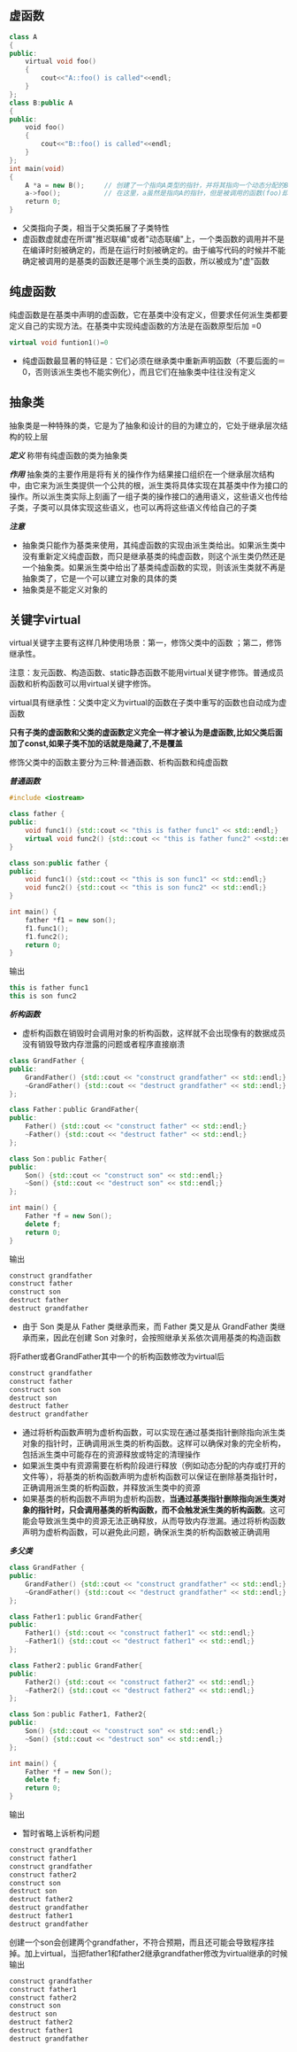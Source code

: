

虚函数
------
```c++
class A
{
public:
    virtual void foo()
    {
        cout<<"A::foo() is called"<<endl;
    }
};
class B:public A
{
public:
    void foo()
    {
        cout<<"B::foo() is called"<<endl;
    }
};
int main(void)
{
    A *a = new B();     // 创建了一个指向A类型的指针，并将其指向一个动态分配的B类
    a->foo();           // 在这里，a虽然是指向A的指针，但是被调用的函数(foo)却是B的!
    return 0;
}
```
* 父类指向子类，相当于父类拓展了子类特性
* 虚函数虚就虚在所谓"推迟联编"或者"动态联编"上，一个类函数的调用并不是在编译时刻被确定的，而是在运行时刻被确定的。由于编写代码的时候并不能确定被调用的是基类的函数还是哪个派生类的函数，所以被成为"虚"函数

纯虚函数
--------
纯虚函数是在基类中声明的虚函数，它在基类中没有定义，但要求任何派生类都要定义自己的实现方法。在基类中实现纯虚函数的方法是在函数原型后加 =0
```c++
virtual void funtion1()=0
```
* 纯虚函数最显著的特征是：它们必须在继承类中重新声明函数（不要后面的＝0，否则该派生类也不能实例化），而且它们在抽象类中往往没有定义

抽象类
------
抽象类是一种特殊的类，它是为了抽象和设计的目的为建立的，它处于继承层次结构的较上层

***定义*** 称带有纯虚函数的类为抽象类

***作用*** 抽象类的主要作用是将有关的操作作为结果接口组织在一个继承层次结构中，由它来为派生类提供一个公共的根，派生类将具体实现在其基类中作为接口的操作。所以派生类实际上刻画了一组子类的操作接口的通用语义，这些语义也传给子类，子类可以具体实现这些语义，也可以再将这些语义传给自己的子类

***注意***
* 抽象类只能作为基类来使用，其纯虚函数的实现由派生类给出。如果派生类中没有重新定义纯虚函数，而只是继承基类的纯虚函数，则这个派生类仍然还是一个抽象类。如果派生类中给出了基类纯虚函数的实现，则该派生类就不再是抽象类了，它是一个可以建立对象的具体的类
* 抽象类是不能定义对象的

关键字virtual
-------------
virtual关键字主要有这样几种使用场景：第一，修饰父类中的函数 ；第二，修饰继承性。

注意：友元函数、构造函数、static静态函数不能用virtual关键字修饰。普通成员函数和析构函数可以用virtual关键字修饰。

virtual具有继承性：父类中定义为virtual的函数在子类中重写的函数也自动成为虚函数

**只有子类的虚函数和父类的虚函数定义完全一样才被认为是虚函数,比如父类后面加了const,如果子类不加的话就是隐藏了,不是覆盖**

修饰父类中的函数主要分为三种:普通函数、析构函数和纯虚函数

***普通函数***
```c++
#include <iostream>

class father {
public:
	void func1() {std::cout << "this is father func1" << std::endl;}
	virtual void func2() {std::cout << "this is father func2" <<std::endl;}
}

class son:public father {
public:
	void func1() {std::cout << "this is son func1" << std::endl;}
	void func2() {std::cout << "this is son func2" << std::endl;}
}

int main() {
	father *f1 = new son();
	f1.func1();
	f1.func2();
	return 0;
}
```
输出
```c++
this is father func1
this is son func2
```
***析构函数***
* 虚析构函数在销毁时会调用对象的析构函数，这样就不会出现像有的数据成员没有销毁导致内存泄露的问题或者程序直接崩溃
```c++
class GrandFather {
public:
	GrandFather() {std::cout << "construct grandfather" << std::endl;}
	~GrandFather() {std::cout << "destruct grandfather" << std::endl;}
};

class Father：public GrandFather{
public:
	Father() {std::cout << "construct father" << std::endl;}
	~Father() {std::cout << "destruct father" << std::endl;}
};

class Son：public Father{
public:
	Son() {std::cout << "construct son" << std::endl;}
	~Son() {std::cout << "destruct son" << std::endl;}
};

int main() {
	Father *f = new Son();
	delete f;
	return 0;
}
```
输出
```c++
construct grandfather
construct father
construct son
destruct father
destruct grandfather
```
* 由于 Son 类是从 Father 类继承而来，而 Father 类又是从 GrandFather 类继承而来，因此在创建 Son 对象时，会按照继承关系依次调用基类的构造函数

将Father或者GrandFather其中一个的析构函数修改为virtual后
```c++
construct grandfather
construct father
construct son
destruct son
destruct father
destruct grandfather
```
* 通过将析构函数声明为虚析构函数，可以实现在通过基类指针删除指向派生类对象的指针时，正确调用派生类的析构函数。这样可以确保对象的完全析构，包括派生类中可能存在的资源释放或特定的清理操作
* 如果派生类中有资源需要在析构阶段进行释放（例如动态分配的内存或打开的文件等），将基类的析构函数声明为虚析构函数可以保证在删除基类指针时，正确调用派生类的析构函数，并释放派生类中的资源
* 如果基类的析构函数不声明为虚析构函数，**当通过基类指针删除指向派生类对象的指针时，只会调用基类的析构函数，而不会触发派生类的析构函数**。这可能会导致派生类中的资源无法正确释放，从而导致内存泄漏。通过将析构函数声明为虚析构函数，可以避免此问题，确保派生类的析构函数被正确调用

***多父类***
```c++
class GrandFather {
public:
	GrandFather() {std::cout << "construct grandfather" << std::endl;}
	~GrandFather() {std::cout << "destruct grandfather" << std::endl;}
};

class Father1：public GrandFather{
public:
	Father1() {std::cout << "construct father1" << std::endl;}
	~Father1() {std::cout << "destruct father1" << std::endl;}
};

class Father2：public GrandFather{
public:
	Father2() {std::cout << "construct father2" << std::endl;}
	~Father2() {std::cout << "destruct father2" << std::endl;}
};

class Son：public Father1, Father2{
public:
	Son() {std::cout << "construct son" << std::endl;}
	~Son() {std::cout << "destruct son" << std::endl;}
};

int main() {
	Father *f = new Son();
	delete f;
	return 0;
}
```
输出
* 暂时省略上诉析构问题
```c++
construct grandfather
construct father1
construct grandfather
construct father2
construct son
destruct son
destruct father2
destruct grandfather
destruct father1
destruct grandfather
```
创建一个son会创建两个grandfather，不符合预期，而且还可能会导致程序挂掉。加上virtual，当把father1和father2继承grandfather修改为virtual继承的时候输出
```c++
construct grandfather
construct father1
construct father2
construct son
destruct son
destruct father2
destruct father1
destruct grandfather
```